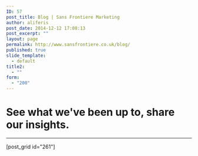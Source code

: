```yaml
---
ID: 57
post_title: Blog | Sans Frontiere Marketing
author: aliferis
post_date: 2014-12-12 17:08:13
post_excerpt: ""
layout: page
permalink: http://www.sansfrontiere.co.uk/blog/
published: true
slide_template:
  - default
title2:
  - ""
form:
  - "200"
---
```

<h1>See what we've been up to, share our insights.</h1>

<hr class="greenline" />

[post_grid id="261"]